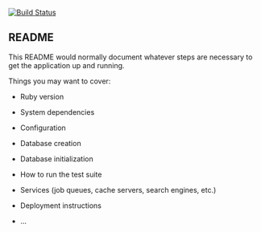 [![Build Status](https://travis-ci.org/baukevw/agilized.svg?branch=master)](https://travis-ci.org/baukevw/agilized)

## README

This README would normally document whatever steps are necessary to get the
application up and running.

Things you may want to cover:

* Ruby version

* System dependencies

* Configuration

* Database creation

* Database initialization

* How to run the test suite

* Services (job queues, cache servers, search engines, etc.)

* Deployment instructions

* ...
